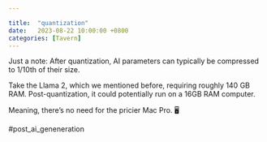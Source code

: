 ```yaml
---

title:  "quantization"
date:   2023-08-22 10:00:00 +0800
categories: [Tavern]
---
```


Just a note: After quantization, AI parameters can typically be compressed to 1/10th of their size. 

Take the Llama 2, which we mentioned before, requiring roughly 140 GB RAM. Post-quantization, it could potentially run on a 16GB RAM computer. 

Meaning, there’s no need for the pricier Mac Pro. 🖥️

#post_ai_geneneration